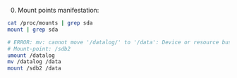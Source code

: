 0. Mount points manifestation:

```bash
cat /proc/mounts | grep sda
mount | grep sda

# ERROR: mv: cannot move '/datalog/' to '/data': Device or resource busy.
# Mount-point: /sdb2
umount /datalog
mv /datalog /data
mount /sdb2 /data
```
